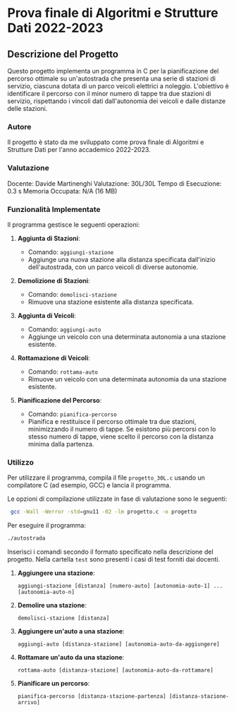 # Prova finale di Algoritmi e Strutture Dati 2022-2023

## Descrizione del Progetto

Questo progetto implementa un programma in C per la pianificazione del percorso ottimale su un'autostrada che presenta una serie di stazioni di servizio, ciascuna dotata di un parco veicoli elettrici a noleggio. L'obiettivo è identificare il percorso con il minor numero di tappe tra due stazioni di servizio, rispettando i vincoli dati dall'autonomia dei veicoli e dalle distanze delle stazioni.

### Autore

Il progetto è stato da me sviluppato come prova finale di Algoritmi e Strutture Dati per l'anno accademico 2022-2023.

### Valutazione

Docente: Davide Martinenghi
Valutazione: 30L/30L
Tempo di Esecuzione: 0.3 s
Memoria Occupata: N/A (16 MB)

### Funzionalità Implementate

Il programma gestisce le seguenti operazioni:

1. **Aggiunta di Stazioni**: 
   - Comando: `aggiungi-stazione`
   - Aggiunge una nuova stazione alla distanza specificata dall'inizio dell'autostrada, con un parco veicoli di diverse autonomie.

2. **Demolizione di Stazioni**: 
   - Comando: `demolisci-stazione`
   - Rimuove una stazione esistente alla distanza specificata.

3. **Aggiunta di Veicoli**: 
   - Comando: `aggiungi-auto`
   - Aggiunge un veicolo con una determinata autonomia a una stazione esistente.

4. **Rottamazione di Veicoli**: 
   - Comando: `rottama-auto`
   - Rimuove un veicolo con una determinata autonomia da una stazione esistente.

5. **Pianificazione del Percorso**:
   - Comando: `pianifica-percorso`
   - Pianifica e restituisce il percorso ottimale tra due stazioni, minimizzando il numero di tappe. Se esistono più percorsi con lo stesso numero di tappe, viene scelto il percorso con la distanza minima dalla partenza.

### Utilizzo

Per utilizzare il programma, compila il file `progetto_30L.c` usando un compilatore C (ad esempio, GCC) e lancia il programma.

Le opzioni di compilazione utilizzate in fase di valutazione sono le seguenti:
   ```bash
	gcc -Wall -Werror -std=gnu11 -02 -lm progetto.c -o progetto
   ```
   
Per eseguire il programma:

   ```bash
   ./autostrada
   ```

Inserisci i comandi secondo il formato specificato nella descrizione del progetto.
Nella cartella `test` sono presenti i casi di test forniti dai docenti.

1. **Aggiungere una stazione**:
   ```
   aggiungi-stazione [distanza] [numero-auto] [autonomia-auto-1] ... [autonomia-auto-n]
   ```

2. **Demolire una stazione**:
   ```
   demolisci-stazione [distanza]
   ```

3. **Aggiungere un'auto a una stazione**:
   ```
   aggiungi-auto [distanza-stazione] [autonomia-auto-da-aggiungere]
   ```

4. **Rottamare un'auto da una stazione**:
   ```
   rottama-auto [distanza-stazione] [autonomia-auto-da-rottamare]
   ```

5. **Pianificare un percorso**:
   ```
   pianifica-percorso [distanza-stazione-partenza] [distanza-stazione-arrivo]
   ```
